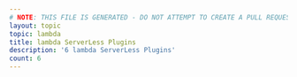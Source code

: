 ```yaml
---
# NOTE: THIS FILE IS GENERATED - DO NOT ATTEMPT TO CREATE A PULL REQUEST TO UPDATE THE DATA. 
layout: topic
topic: lambda
title: lambda ServerLess Plugins
description: '6 lambda ServerLess Plugins'
count: 6
---
```


